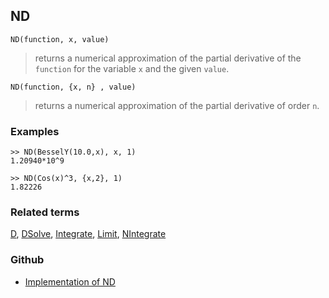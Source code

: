 ## ND 
 
```
ND(function, x, value)
```

> returns a numerical approximation of the partial derivative of the `function` for the variable `x` and the given `value`.
 
```
ND(function, {x, n} , value)
```

> returns a numerical approximation of the partial derivative of order `n`.

### Examples

```
>> ND(BesselY(10.0,x), x, 1) 
1.20940*10^9

>> ND(Cos(x)^3, {x,2}, 1) 
1.82226
```

### Related terms 
[D](D.md), [DSolve](DSolve.md), [Integrate](Integrate.md), [Limit](Limit.md), [NIntegrate](NIntegrate.md)

### Github

* [Implementation of ND](https://github.com/axkr/symja_android_library/blob/master/symja_android_library/matheclipse-core/src/main/java/org/matheclipse/core/reflection/system/ND.java#L62) 
